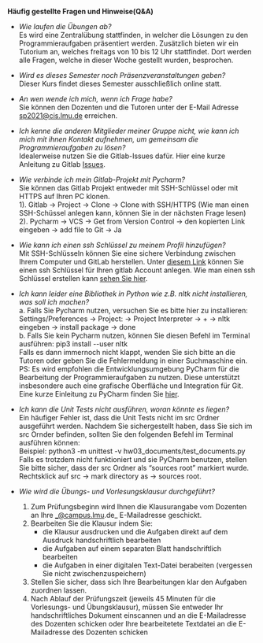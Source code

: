**Häufig gestellte Fragen und Hinweise(Q&A)**

- *Wie laufen die Übungen ab?* <br>
Es wird eine Zentralübung stattfinden, in welcher die Lösungen zu den Programmieraufgaben präsentiert werden.
Zusätzlich bieten wir ein Tutorium an, welches freitags von 10 bis 12 Uhr stattfindet.
Dort werden alle Fragen, welche in dieser Woche gestellt wurden, besprochen.

- *Wird es dieses Semester noch Präsenzveranstaltungen geben?* <br>
Dieser Kurs findet dieses Semester ausschließlich online statt.

- *An wen wende ich mich, wenn ich Frage habe?* <br>
Sie können den Dozenten und die Tutoren unter der E-Mail Adresse sp2021@cis.lmu.de erreichen.

- *Ich kenne die anderen Mitglieder meiner Gruppe nicht, wie kann ich mich mit ihnen Kontakt aufnehmen, um gemeinsam die Programmieraufgaben zu lösen?* <br>
Idealerweise nutzen Sie die Gitlab-Issues dafür. Hier eine kurze Anleitung zu Gitlab [Issues](https://docs.gitlab.com/ee/user/project/issues/).

- *Wie verbinde ich mein Gitlab-Projekt mit Pycharm?* <br>
Sie können das Gitlab Projekt entweder mit SSH-Schlüssel oder mit HTTPS auf Ihren PC klonen. <br>
1). Gitlab -> Project -> Clone -> Clone with SSH/HTTPS (Wie man einen SSH-Schüssel anlegen kann, können Sie in der nächsten Frage lesen) <br>
2). Pycharm -> VCS -> Get from Version Control -> den kopierten Link eingeben -> add file to Git -> Ja <br>

- *Wie kann ich einen ssh Schlüssel zu meinem Profil hinzufügen?* <br>
Mit SSH-Schlüsseln können Sie eine sichere Verbindung zwischen Ihrem Computer und GitLab herstellen. Unter [diesem Link](https://gitlab2.cip.ifi.lmu.de/profile/keys) können Sie einen ssh Schlüssel für Ihren gitlab Account anlegen. Wie man einen ssh Schlüssel erstellen kann [sehen Sie hier](https://gitlab2.cip.ifi.lmu.de/help/ssh/README#generating-a-new-ssh-key-pair).

- *Ich kann leider eine Bibliothek in Python wie z.B. nltk nicht installieren, was soll ich machen?* <br>
a. Falls Sie Pycharm nutzen, versuchen Sie es bitte hier zu installieren: <br>
Settings/Preferences  → Project: → Project Interpreter → + → nltk eingeben → install package → done <br>
b. Falls Sie kein Pycharm nutzen, können Sie diesen Befehl im Terminal ausführen:
pip3 install --user nltk <br>
Falls es dann immernoch nicht klappt, wenden Sie sich bitte an die Tutoren oder geben Sie die Fehlermeldung in einer Suchmaschine ein.<br>
PS: Es wird empfohlen die Entwicklungsumgebung PyCharm für die Bearbeitung der Programmieraufgaben zu nutzen. Diese unterstützt insbesondere auch eine grafische Oberfläche und Integration für Git. Eine kurze Einleitung zu PyCharm finden Sie [hier](pycharm.pdf).<br>

- *Ich kann die Unit Tests nicht ausführen, woran könnte es liegen?* <br>
Ein häufiger Fehler ist, dass die Unit Tests nicht im src Ordner ausgeführt werden. Nachdem Sie sichergestellt haben, dass Sie sich im src Ornder befinden, sollten Sie den folgenden Befehl im Terminal ausführen können: <br>
Beispiel:  python3 -m unittest -v hw03_documents/test_documents.py
Falls es trotzdem nicht funktioniert und sie PyCharm benutzen, stellen Sie bitte sicher, dass der src Ordner als “sources root” markiert wurde. <br>
Rechtsklick auf src → mark directory as → sources root. <br>

- *Wie wird die Übungs- und Vorlesungsklausur durchgeführt?* <br/>
  1. Zum Prüfungsbeginn wird Ihnen die Klausurangabe vom Dozenten an Ihre _@campus.lmu.de_ E-Mailadresse geschickt.
  2. Bearbeiten Sie die Klausur indem Sie:
     - die Klausur ausdrucken und die Aufgaben direkt auf dem Ausdruck handschriftlich bearbeiten
     - die Aufgaben auf einem separaten Blatt handschriftlich bearbeiten
     - die Aufgaben in einer digitalen Text-Datei berabeiten (vergessen Sie nicht zwischenzuspeichern)
  3. Stellen Sie sicher, dass sich Ihre Bearbeitungen klar den Aufgaben zuordnen lassen.
  4. Nach Ablauf der Prüfungszeit (jeweils 45 Minuten für die Vorlesungs- und Übungsklausur), 
     müssen Sie entweder Ihr handschriftliches Dokument einscannen und an die E-Mailadresse des Dozenten schicken 
     oder Ihre bearbeitetete Textdatei an die E-Mailadresse des Dozenten schicken
  

